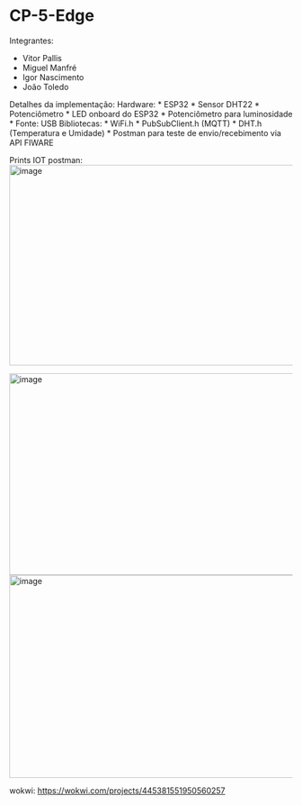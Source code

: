 # CP-5-Edge

Integrantes:
* Vitor Pallis
* Miguel Manfré
* Igor Nascimento
* João Toledo

Detalhes da implementação: 
   Hardware:
    * ESP32 
    * Sensor DHT22 
    * Potenciômetro
    * LED onboard do ESP32
    * Potenciômetro para luminosidade
    * Fonte: USB
   Bibliotecas:
    * WiFi.h
    * PubSubClient.h (MQTT)
    * DHT.h (Temperatura e Umidade)
    * Postman para teste de envio/recebimento via API FIWARE

Prints IOT postman: 
<img width="943" height="356" alt="image" src="https://github.com/user-attachments/assets/2312dbb5-c8fa-4fc6-b78c-19e7a1787a9f" />

<img width="935" height="358" alt="image" src="https://github.com/user-attachments/assets/1285475d-81fc-497f-afe0-31fd94e2ffee" />

<img width="945" height="360" alt="image" src="https://github.com/user-attachments/assets/d2e66978-28db-4ade-9858-f07b77f76702" />



  

wokwi: 
https://wokwi.com/projects/445381551950560257
